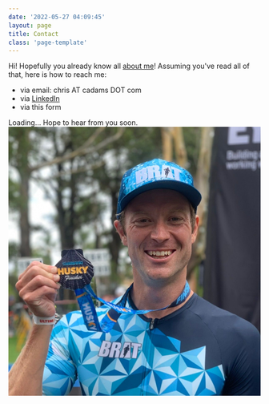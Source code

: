 ```yaml
---
date: '2022-05-27 04:09:45'
layout: page
title: Contact
class: 'page-template'
---
```

Hi! Hopefully you already know all [about me](__GHOST_URL__/about)!
Assuming you've read all of that, here is how to reach me:
  * via email: chris AT cadams DOT com
  * via [LinkedIn](https://linkedin.com/in/cadamsau)
  * via this form

Loading…
Hope to hear from you soon.
![](/assets/images/2022/05/391BE3FF-49B3-4EFC-B6AF-8B829D25CC64.jpeg)
